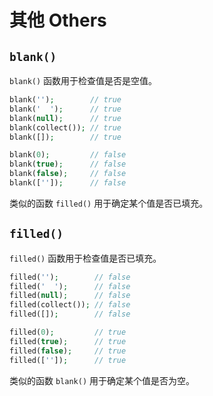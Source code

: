 # 其他 Others

## `blank()`

`blank()` 函数用于检查值是否是空值。

```php
blank('');        // true
blank('  ');      // true
blank(null);      // true
blank(collect()); // true
blank([]);        // true

blank(0);         // false
blank(true);      // false
blank(false);     // false
blank(['']);      // false
```

类似的函数 `filled()` 用于确定某个值是否已填充。

## `filled()`

`filled()` 函数用于检查值是否已填充。

```php
filled('');        // false
filled('  ');      // false
filled(null);      // false
filled(collect()); // false
filled([]);        // false

filled(0);         // true
filled(true);      // true
filled(false);     // true
filled(['']);      // true
```

类似的函数 `blank()` 用于确定某个值是否为空。